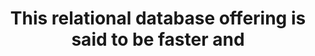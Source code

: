 ---
layout: answer
title: "This relational database offering is said to be faster and"
blurb: "DynamoDB is a NoSQL database, not a relational database. Amazon Redshift is used for data warehousing. DB2 running on EC2 would not run as fast as Ama"
quid: 247
---